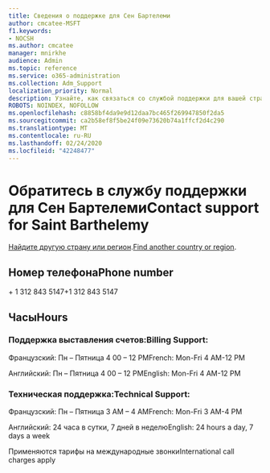 ```yaml
---
title: Сведения о поддержке для Сен Бартелеми
author: cmcatee-MSFT
f1.keywords:
- NOCSH
ms.author: cmcatee
manager: mnirkhe
audience: Admin
ms.topic: reference
ms.service: o365-administration
ms.collection: Adm_Support
localization_priority: Normal
description: Узнайте, как связаться со службой поддержки для вашей страны или региона.
ROBOTS: NOINDEX, NOFOLLOW
ms.openlocfilehash: c8858bf4da9e9d12daa7bc465f269947850f2da5
ms.sourcegitcommit: ca2b58ef8f5be24f09e73620b74a1ffcf2d4c290
ms.translationtype: MT
ms.contentlocale: ru-RU
ms.lasthandoff: 02/24/2020
ms.locfileid: "42248477"
---
```

# <a name="contact-support-for-saint-barthelemy"></a><span data-ttu-id="22059-103">Обратитесь в службу поддержки для Сен Бартелеми</span><span class="sxs-lookup"><span data-stu-id="22059-103">Contact support for Saint Barthelemy</span></span>

<span data-ttu-id="22059-104">[Найдите другую страну или регион](../contact-support-for-business-products.md).</span><span class="sxs-lookup"><span data-stu-id="22059-104">[Find another country or region](../contact-support-for-business-products.md).</span></span>

## <a name="phone-number"></a><span data-ttu-id="22059-105">Номер телефона</span><span class="sxs-lookup"><span data-stu-id="22059-105">Phone number</span></span>
<span data-ttu-id="22059-106">+ 1 312 843 5147</span><span class="sxs-lookup"><span data-stu-id="22059-106">+1 312 843 5147</span></span>

## <a name="hours"></a><span data-ttu-id="22059-107">Часы</span><span class="sxs-lookup"><span data-stu-id="22059-107">Hours</span></span>
### <a name="billing-support"></a><span data-ttu-id="22059-108">Поддержка выставления счетов:</span><span class="sxs-lookup"><span data-stu-id="22059-108">Billing Support:</span></span>

<span data-ttu-id="22059-109">Французский: Пн – Пятница 4 00 – 12 РМ</span><span class="sxs-lookup"><span data-stu-id="22059-109">French: Mon-Fri 4 AM-12 PM</span></span>

<span data-ttu-id="22059-110">Английский: Пн – Пятница 4 00 – 12 РМ</span><span class="sxs-lookup"><span data-stu-id="22059-110">English: Mon-Fri 4 AM-12 PM</span></span>

### <a name="technical-support"></a><span data-ttu-id="22059-111">Техническая поддержка:</span><span class="sxs-lookup"><span data-stu-id="22059-111">Technical Support:</span></span>

<span data-ttu-id="22059-112">Французский: Пн – Пятница 3 AM – 4 AM</span><span class="sxs-lookup"><span data-stu-id="22059-112">French: Mon-Fri 3 AM-4 PM</span></span>

<span data-ttu-id="22059-113">Английский: 24 часа в сутки, 7 дней в неделю</span><span class="sxs-lookup"><span data-stu-id="22059-113">English: 24 hours a day, 7 days a week</span></span>

<span data-ttu-id="22059-114">Применяются тарифы на международные звонки</span><span class="sxs-lookup"><span data-stu-id="22059-114">International call charges apply</span></span>